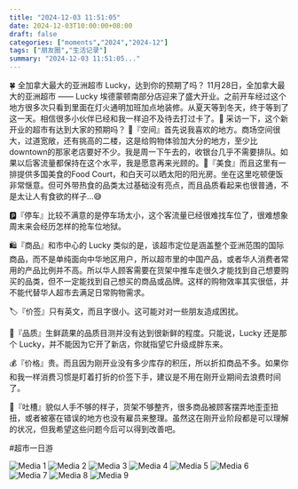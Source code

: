 ```yaml
---
title: "2024-12-03 11:51:05"
date: 2024-12-03T10:00:00+08:00
draft: false
categories: ["moments","2024","2024-12"]
tags: ["朋友圈","生活记录"]
summary: "2024-12-03 11:51:05..."
---
```


🍀 全加拿大最大的亚洲超市 Lucky，达到你的预期了吗？
​
​11月28日，全加拿大最大的亚洲超市 —— Lucky 埃德蒙顿南部分店迎来了盛大开业。之前开车经过这个地方很多次只看到里面在灯火通明加班加点地装修。从夏天等到冬天，终于等到了这一天。相信很多小伙伴已经和我一样迫不及待去打过卡了。🎤 采访一下，这个新开业的超市有达到大家的预期吗？
​
🏬『空间​』首先说我喜欢的地方。商场空间很大，过道宽敞，还有挑高的二楼，这是给购物体验加大分的地方，至少比downtown的那家老店要好不少。我是周一下午去的，收银台几乎不需要排队。如果以后客流量都保持在这个水平，我是愿意再来光顾的。
​
🍜『美食』​而且这里有一排提供多国美食的Food Court，和白天可以晒太阳的阳光房。坐在这里吃顿便饭非常惬意。但可外带热食的品类太过基础没有亮点，而且品质看起来也很普通，不是太让人有食欲的样子…😅

🅿️『停车』比较不满意的是停车场太小，这个客流量已经很难找车位了，很难想象周末来会经历怎样的抢车位地狱。

🛍️『商品』和市中心的 Lucky 类似的是，该超市定位是涵盖整个亚洲范围的国际商品，而不是单纯面向中华地区用户，所以超市里的中国产品，或者华人消费者常用的产品比例并不高。所以华人顾客需要在货架中推车走很久才能找到自己想要购买的品类，但不一定能找到自己想买的商品或品牌。这样的购物效率其实很低，并不能代替华人超市去满足日常购物需求。

🏷️『价签』只有英文，而且字很小。这可能对对一些朋友造成困扰。

🍅『品质』生鲜蔬果的品质目测并没有达到很新鲜的程度。只能说，Lucky 还是那个 Lucky，并不能因为它开了新店，你就指望它升级成胖东来。

💰『价格』贵。而且因为刚开业没有多少库存的积压，所以折扣商品不多。如果你和我一样消费习惯是盯着打折的价签下手，建议是不用在刚开业期间去浪费时间了。

💬『吐槽』貌似人手不够的样子，货架不够整齐，很多商品被顾客摆弄地歪歪扭扭，或者被塞在错误的地方也没有雇员来整理。虽然这在刚开业阶段都是可以理解的状况，但我希望这些问题今后可以得到改善吧。

​#超市一日游

![Media 1](/Moments/photos/2024-12-03/202412031151050.jpg)
![Media 2](/Moments/photos/2024-12-03/202412031151051.jpg)
![Media 3](/Moments/photos/2024-12-03/202412031151052.jpg)
![Media 4](/Moments/photos/2024-12-03/202412031151053.jpg)
![Media 5](/Moments/photos/2024-12-03/202412031151054.jpg)
![Media 6](/Moments/photos/2024-12-03/202412031151055.jpg)
![Media 7](/Moments/photos/2024-12-03/202412031151056.jpg)
![Media 8](/Moments/photos/2024-12-03/202412031151057.jpg)
![Media 9](/Moments/photos/2024-12-03/202412031151058.jpg)

